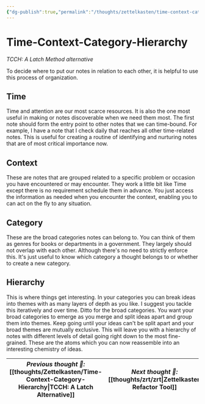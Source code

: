 ```yaml
---
{"dg-publish":true,"permalink":"/thoughts/zettelkasten/time-context-category-hierarchy/","title":"TCCH: A Latch Alternative","tags":["blogged"],"updated":"2025-08-28T22:11:07.246+01:00"}
---
```


# Time-Context-Category-Hierarchy
*TCCH: A Latch Method alternative*

To decide where to put our notes in relation to each other, it is helpful to use this process of organization.
## Time
Time and attention are our most scarce resources. It is also the one most useful in making or notes discoverable when we need them most. The first note should form the entry point to other notes that we can time-bound. For example, I have a note that I check daily that reaches all other time-related notes. This is useful for creating a routine of identifying and nurturing notes that are of most critical importance now.
## Context
These are notes that are grouped related to a specific problem or occasion you have encountered or may encounter. They work a little bit like Time except there is no requirement schedule them in advance. You just access the information as needed when you encounter the context, enabling you to can act on the fly to any situation.
## Category
These are the broad categories notes can belong to. You can think of them as genres for books or departments in a government. They largely should not overlap with each other. Although there's no need to strictly enforce this. It's just useful to know which category a thought belongs to or whether to create a new category.
## Hierarchy
This is where things get interesting. In your categories you can break ideas into themes with as many layers of depth as you like. I suggest you tackle this iteratively and over time. Ditto for the broad categories. You want your broad categories to emerge as you merge and split ideas apart and group them into themes. Keep going until your ideas can't be split apart and your broad themes are mutually exclusive. This will leave you with a hierarchy of notes with different levels of detail going right down to the most fine-grained. These are the atoms which you can now reassemble into an interesting chemistry of ideas.


| *Previous thought 💭:* [[thoughts/Zettelkasten/Time-Context-Category-Hierarchy\|TCCH: A Latch Alternative]] | *Next thought 💭:* [[thoughts/zrt/zrt\|Zettelkasten Refactor Tool]] |
| ------------------------------------------------------------------------------------- | ------------------------------------------------------ |
